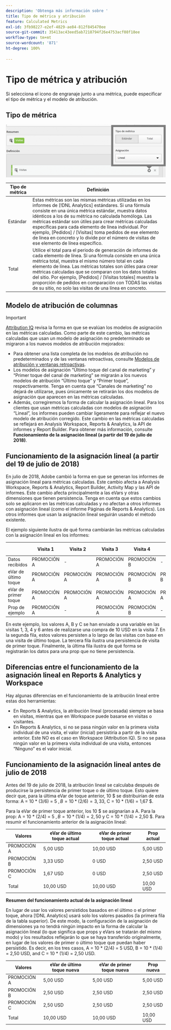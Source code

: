 ```yaml
---
description: 'Obtenga más información sobre '
title: Tipo de métrica y atribución
feature: Calculated Metrics
exl-id: 3fb98227-e2ef-4829-ae84-812f845470ee
source-git-commit: 35413ac43eed5ab7218794f26e4753acf08f18ee
workflow-type: tm+mt
source-wordcount: '871'
ht-degree: 100%

---
```


# Tipo de métrica y atribución

Si selecciona el icono de engranaje junto a una métrica, puede especificar el tipo de métrica y el modelo de atribución.

## Tipo de métrica

![](assets/cm_type_alloc.png)

| Tipo de métrica | Definición |
|---|---|
| Estándar | Estas métricas son las mismas métricas utilizadas en los informes de [!DNL Analytics] estándares. Si una fórmula consiste en una única métrica estándar, muestra datos idénticos a los de su métrica no calculada homóloga. Las métricas estándar son útiles para crear métricas calculadas específicas para cada elemento de línea individual. Por ejemplo, [Pedidos] / [Visitas] toma pedidos de ese elemento de línea en concreto y lo divide por el número de visitas de ese elemento de línea específico. |
| Total | Utilice el total para el periodo de generación de informes de cada elemento de línea. Si una fórmula consiste en una única métrica total, muestra el mismo número total en cada elemento de línea. Las métricas totales son útiles para crear métricas calculadas que se comparan con los datos totales del sitio. Por ejemplo, [Pedidos] / [Visitas totales] muestra la proporción de pedidos en comparación con TODAS las visitas de su sitio, no solo las visitas de una línea en concreto. |

## Modelo de atribución de columnas

>[!IMPORTANT]
>
>[Attribution IQ](/help/analyze/analysis-workspace/attribution/overview.md) revisa la forma en que se evalúan los modelos de asignación en las métricas calculadas. Como parte de este cambio, las métricas calculadas que usan un modelo de asignación no predeterminado se migraron a los nuevos modelos de atribución mejorados:
>
>* Para obtener una lista completa de los modelos de atribución no predeterminados y de las ventanas retroactivas, consulte [Modelos de atribución y ventanas retroactivas](/help/analyze/analysis-workspace/attribution/models.md).
>* Los modelos de asignación “Último toque del canal de marketing” y “Primer toque del canal de marketing” se migrarán a los nuevos modelos de atribución “Último toque” y “Primer toque”, respectivamente. Tenga en cuenta que “Canales de marketing” no dejará de utilizarse, pues únicamente se retirarán los dos modelos de asignación que aparecen en las métricas calculadas.
>* Además, corregiremos la forma de calcular la asignación lineal. Para los clientes que usan métricas calculadas con modelos de asignación “Lineal”, los informes pueden cambiar ligeramente para reflejar el nuevo modelo de atribución corregido. Este cambio en las métricas calculadas se reflejará en Analysis Workspace, Reports &amp; Analytics, la API de informes y Report Builder. Para obtener más información, consulte **Funcionamiento de la asignación lineal (a partir del 19 de julio de 2018)**.


## Funcionamiento de la asignación lineal (a partir del 19 de julio de 2018)

En julio de 2018, Adobe cambió la forma en que se generan los informes de asignación lineal para métricas calculadas. Este cambio afecta a Analysis Workspace, Reports &amp; Analytics, Report Builder, Activity Map y las API de informes. Este cambio afecta principalmente a las eVars y otras dimensiones que tienen persistencia. Tenga en cuenta que estos cambios solo se aplicaron en las métricas calculadas y no afectan a otros informes con asignación lineal (como el informe Páginas de Reports &amp; Analytics). Los otros informes que usan la asignación lineal seguirán usando el método existente.

El ejemplo siguiente ilustra de qué forma cambiarán las métricas calculadas con la asignación lineal en los informes:

|  | Visita 1 | Visita 2 | Visita 3 | Visita 4 | Visita 5 | Visita 6 | Visita 7 |
|--- |--- |--- |--- |--- |--- |--- |--- |
| Datos recibidos | PROMOCIÓN A | - | PROMOCIÓN A | PROMOCIÓN B | - | PROMOCIÓN C | $10 |
| eVar de último toque | PROMOCIÓN A | PROMOCIÓN A | PROMOCIÓN A | PROMOCIÓN B | PROMOCIÓN B | PROMOCIÓN C | 10 USD |
| eVar de primer toque | PROMOCIÓN A | PROMOCIÓN A | PROMOCIÓN A | PROMOCIÓN A | PROMOCIÓN A | PROMOCIÓN A | 10 USD |
| Prop de ejemplo | PROMOCIÓN A | - | PROMOCIÓN A | PROMOCIÓN B | - | PROMOCIÓN C | 10 USD |

En este ejemplo, los valores A, B y C se han enviado a una variable en las visitas 1, 3, 4 y 6 antes de realizarse una compra de 10 USD en la visita 7. En la segunda fila, estos valores persisten a lo largo de las visitas con base en una visita de último toque. La tercera fila ilustra una persistencia de visita de primer toque. Finalmente, la última fila ilustra de qué forma se registrarán los datos para una prop que no tiene persistencia.

## Diferencias entre el funcionamiento de la asignación lineal en Reports &amp; Analytics y Workspace

Hay algunas diferencias en el funcionamiento de la atribución lineal entre estas dos herramientas:

* En Reports &amp; Analytics, la atribución lineal (procesada) siempre se basa en visitas, mientras que en Workspace puede basarse en visitas o visitantes.
* En Reports &amp; Analytics, si no se pasa ningún valor en la primera visita individual de una visita, el valor (inicial) persistiría a partir de la visita anterior. Este NO es el caso en Workspace (Attribution IQ). Si no se pasa ningún valor en la primera visita individual de una visita, entonces “Ninguno” es el valor inicial.

## Funcionamiento de la asignación lineal antes de julio de 2018

Antes del 19 de julio de 2018, la atribución lineal se calculaba después de producirse la persistencia de primer toque o de último toque. Esto quiere decir que, para la última eVar de toque anterior, 10 $ se distribuirían de esta forma: A = 10 * (3/6) = 5 $, B = 10 * (2/6) = 3,33 $, C = 10 * (1/6) = 1,67 $.

Para la eVar de primer toque anterior, los 10 $ se asignarían a A. Para la prop: A = 10 * (2/4) = 5 $, B = 10 * (1/4) = 2,50 $ y C = 10 * (1/4) = 2,50 $. Para resumir el funcionamiento anterior de la asignación lineal:

| Valores | eVar de último toque actual | eVar de primer toque actual | Prop actual |
|---|---|---|---|
| PROMOCIÓN A | 5,00 USD | 10,00 USD | 5,00 USD |
| PROMOCIÓN B | 3,33 USD | 0 USD | 2,50 USD |
| PROMOCIÓN C | 1,67 USD | 0 USD | 2,50 USD |
| Total | 10,00 USD | 10,00 USD | 10,00 USD |

**Resumen del funcionamiento actual de la asignación lineal**

En lugar de usar los valores persistidos basados en el último o el primer toque, ahora [!DNL Analytics] usará solo los valores pasados (la primera fila de la tabla superior). De este modo, la configuración de la asignación de dimensiones ya no tendrá ningún impacto en la forma de calcular la asignación lineal (lo que significa que props y eVars se tratarán del mismo modo) y los resultados reflejarán lo que se haya transferido originalmente, en lugar de los valores de primer o último toque que puedan haber persistido. Es decir, en los tres casos, A = 10 * (2/4) = 5 USD, B = 10 * (1/4) = 2,50 USD, and C = 10 * (1/4) = 2,50 USD.

| Valores | eVar de último toque nueva | eVar de primer toque nueva | Prop nueva |
|---|---|---|---|
| PROMOCIÓN A | 5,00 USD | 5,00 USD | 5,00 USD |
| PROMOCIÓN B | 2,50 USD | 2,50 USD | 2,50 USD |
| PROMOCIÓN C | 2,50 USD | 2,50 USD | 2,50 USD |
| Total | 10,00 USD | 10,00 USD | 10,00 USD |
